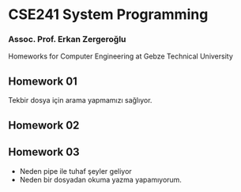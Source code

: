 # CSE241 System Programming
### Assoc. Prof. Erkan Zergeroğlu
Homeworks for Computer Engineering at Gebze Technical University

## Homework 01
Tekbir dosya için arama yapmamızı sağlıyor.

## Homework 02

## Homework 03
- Neden pipe ile tuhaf şeyler geliyor
- Neden bir dosyadan okuma yazma yapamıyorum.